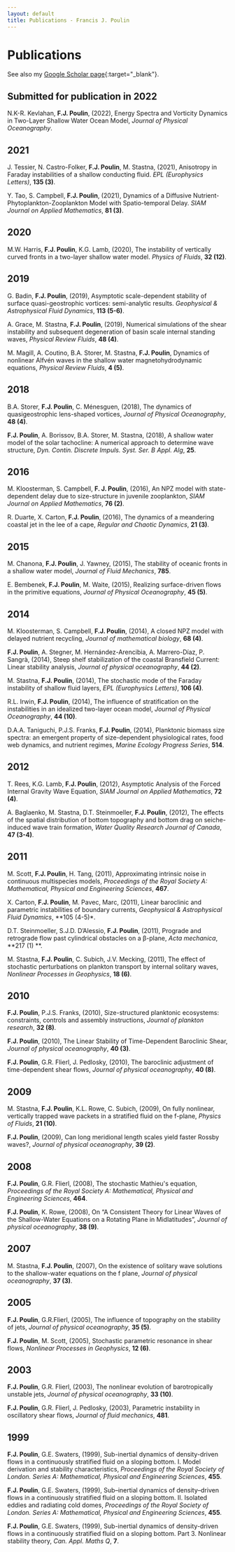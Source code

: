 ```yaml
---
layout: default
title: Publications - Francis J. Poulin
---
```


# Publications

See also my [Google Scholar page](https://scholar.google.ca/citations?user=EFm5gG4AAAAJ&hl=en){:target="_blank"}.

## Submitted for publication in 2022

N.K-R. Kevlahan, **F.J. Poulin**, (2022), Energy Spectra and Vorticity Dynamics in Two-Layer Shallow Water Ocean Model, _Journal of Physical Oceanography_.

## 2021

J. Tessier, N. Castro-Folker, **F.J. Poulin**, M. Stastna, (2021), Anisotropy in Faraday instabilities of a shallow conducting fluid. _EPL (Europhysics Letters)_, **135 (3)**. 

Y. Tao, S. Campbell, **F.J. Poulin**, (2021), Dynamics of a Diffusive Nutrient-Phytoplankton-Zooplankton Model with Spatio-temporal Delay. _SIAM Journal on Applied Mathematics_, **81 (3)**.

## 2020

M.W. Harris, **F.J. Poulin**, K.G. Lamb, (2020), The instability of vertically curved fronts in a two-layer shallow water model. _Physics of Fluids_, **32 (12)**.  

## 2019

G. Badin, **F.J. Poulin**, (2019), Asymptotic scale-dependent stability of surface quasi-geostrophic vortices: semi-analytic results. _Geophysical & Astrophysical Fluid Dynamics_, **113 (5-6)**. 

A. Grace, M. Stastna, **F.J. Poulin**, (2019), Numerical simulations of the shear instability and subsequent degeneration of basin scale internal standing waves, _Physical Review Fluids_, **48 (4)**.

M. Magill, A. Coutino, B.A. Storer, M. Stastna, **F.J. Poulin**, Dynamics of nonlinear Alfvén waves in the shallow water magnetohydrodynamic equations, _Physical Review Fluids_, **4 (5)**. 

## 2018

B.A. Storer, **F.J. Poulin**, C. Ménesguen, (2018), The dynamics of quasigeostrophic lens-shaped vortices, _Journal of Physical Oceanography_, **48 (4)**.     

**F.J. Poulin**, A. Borissov, B.A. Storer, M. Stastna, (2018), A shallow water model of the solar tachocline: A numerical approach to determine wave structure, _Dyn. Contin. Discrete Impuls. Syst. Ser. B Appl. Alg_, **25**. 

## 2016

M. Kloosterman, S. Campbell, **F. J. Poulin**, (2016), An NPZ model with state-dependent delay due to size-structure in juvenile zooplankton, _SIAM Journal on Applied Mathematics_, **76 (2)**.

R. Duarte, X. Carton, **F.J. Poulin**, (2016), The dynamics of a meandering coastal jet in the lee of a cape, _Regular and Chaotic Dynamics_, **21 (3)**.

## 2015

M. Chanona, **F.J. Poulin**, J. Yawney, (2015), The stability of oceanic fronts in a shallow water model, _Journal of Fluid Mechanics_, **785**.

E. Bembenek, **F.J. Poulin**, M. Waite, (2015), Realizing surface-driven flows in the primitive equations, _Journal of Physical Oceanography_, **45 (5)**.

## 2014

M. Kloosterman, S. Campbell, **F.J. Poulin**, (2014), A closed NPZ model with delayed nutrient recycling, _Journal of mathematical biology_, **68 (4)**.

**F.J. Poulin**, A. Stegner, M. Hernández-Arencibia, A. Marrero-Díaz, P. Sangrà, (2014), Steep shelf stabilization of the coastal Bransfield Current: Linear stability analysis, _Journal of physical oceanography_, **44 (2)**. 

M. Stastna, **F.J. Poulin**, (2014), The stochastic mode of the Faraday instability of shallow fluid layers, _EPL (Europhysics Letters)_, **106 (4)**.

R.L. Irwin, **F.J. Poulin**, (2014), The influence of stratification on the instabilities in an idealized two-layer ocean model, _Journal of Physical Oceanography_, **44 (10)**.

D.A.A. Taniguchi, P.J.S. Franks, **F.J. Poulin**, (2014), Planktonic biomass size spectra: an emergent property of size-dependent physiological rates, food web dynamics, and nutrient regimes, _Marine Ecology Progress Series_, **514**.

## 2012
T. Rees, K.G. Lamb, **F.J. Poulin**, (2012), Asymptotic Analysis of the Forced Internal Gravity Wave Equation, _SIAM Journal on Applied Mathematics_, **72 (4)**.                   

A. Baglaenko, M. Stastna, D.T. Steinmoeller, **F.J. Poulin**, (2012), The effects of the spatial distribution of bottom topography and bottom drag on seiche-induced wave train formation, _Water Quality Research Journal of Canada_, **47 (3-4)**.

## 2011

M. Scott, **F.J. Poulin**, H. Tang, (2011), Approximating intrinsic noise in continuous multispecies models, _Proceedings of the Royal Society A: Mathematical, Physical and Engineering Sciences_, **467**. 

X. Carton, **F.J. Poulin**, M. Pavec, Marc, (2011), Linear baroclinic and parametric instabilities of boundary currents, _Geophysical & Astrophysical Fluid Dynamics_, **105 (4-5)*.

D.T. Steinmoeller, S.J.D. D’Alessio, **F.J. Poulin**, (2011), Prograde and retrograde flow past cylindrical obstacles on a β-plane, _Acta mechanica_, **217 (1) **.

M. Stastna, **F.J. Poulin**, C. Subich, J.V. Mecking, (2011), The effect of stochastic perturbations on plankton transport by internal solitary waves, _Nonlinear Processes in Geophysics_, **18 (6)**.

## 2010

**F.J. Poulin**, P.J.S. Franks, (2010), Size-structured planktonic ecosystems: constraints, controls and assembly instructions, _Journal of plankton research_, **32 (8)**.                       

**F.J. Poulin**, (2010), The Linear Stability of Time-Dependent Baroclinic Shear, _Journal of physical oceanography_, **40 (3)**.             

**F.J. Poulin**, G.R. Flierl, J. Pedlosky, (2010), The baroclinic adjustment of time-dependent shear flows, _Journal of physical oceanography_, **40 (8)**.

## 2009

M. Stastna, **F.J. Poulin**, K.L. Rowe, C. Subich, (2009), On fully nonlinear, vertically trapped wave packets in a stratified fluid on the f-plane, _Physics of Fluids_, **21 (10)**.  

**F.J. Poulin**, (2009), Can long meridional length scales yield faster Rossby waves?, _Journal of physical oceanography_, **39 (2)**.

## 2008

**F.J. Poulin**, G.R. Flierl, (2008), The stochastic Mathieu's equation, _Proceedings of the Royal Society A: Mathematical, Physical and Engineering Sciences_, **464**. 

**F.J. Poulin**, K. Rowe, (2008), On “A Consistent Theory for Linear Waves of the Shallow-Water Equations on a Rotating Plane in Midlatitudes”, _Journal of physical oceanography_, **38 (9)**.

## 2007

M. Stastna, **F.J. Poulin**, (2007), On the existence of solitary wave solutions to the shallow-water equations on the f plane, _Journal of physical oceanography_, **37 (3)**.

## 2005

**F.J. Poulin**, G.R.Flierl, (2005), The influence of topography on the stability of jets, _Journal of physical oceanography_, **35 (5)**.

**F.J. Poulin**, M. Scott, (2005), Stochastic parametric resonance in shear flows, _Nonlinear Processes in Geophysics_, **12 (6)**.

## 2003

**F.J. Poulin**, G.R. Flierl, (2003), The nonlinear evolution of barotropically unstable jets, _Journal of physical oceanography_, **33 (10)**.

**F.J. Poulin**, G.R. Flierl, J. Pedlosky, (2003), Parametric instability in oscillatory shear flows, _Journal of fluid mechanics_, **481**.

## 1999

**F.J. Poulin**, G.E. Swaters, (1999), Sub-inertial dynamics of density-driven flows in a continuously stratified fluid on a sloping bottom. I. Model derivation and stability characteristics, _Proceedings of the Royal Society of London. Series A: Mathematical, Physical and Engineering Sciences_, **455**. 

**F.J. Poulin**, G.E. Swaters, (1999), Sub–inertial dynamics of density–driven flows in a continuously stratified fluid on a sloping bottom. II. Isolated eddies and radiating cold domes, _Proceedings of the Royal Society of London. Series A: Mathematical, Physical and Engineering Sciences_, **455**. 

**F.J. Poulin**, G.E. Swaters, (1999), Sub-inertial dynamics of density-driven flows in a continuously stratified fluid on a sloping bottom. Part 3. Nonlinear stability theory, _Can. Appl. Maths Q_, **7**.                                                                             
